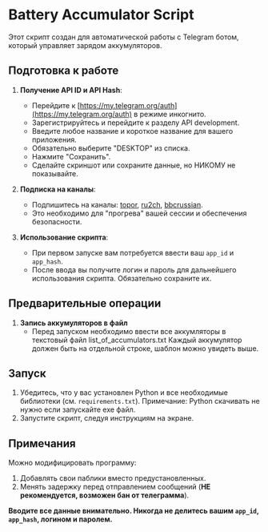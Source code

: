 # Battery Accumulator Script

Этот скрипт создан для автоматической работы с Telegram ботом, который управляет зарядом аккумуляторов.

## Подготовка к работе

1. **Получение API ID и API Hash**:
   - Перейдите к [https://my.telegram.org/auth](https://my.telegram.org/auth) в режиме инкогнито.
   - Зарегистрируйтесь и перейдите к разделу API development.
   - Введите любое название и короткое название для вашего приложения.
   - Обязательно выберите "DESKTOP" из списка.
   - Нажмите "Сохранить".
   - Сделайте скриншот или сохраните данные, но НИКОМУ не показывайте.

2. **Подписка на каналы**:
   - Подпишитесь на каналы: [topor](https://t.me/topor), [ru2ch](https://t.me/ru2ch), [bbcrussian](https://t.me/bbcrussian).
   - Это необходимо для "прогрева" вашей сессии и обеспечения безопасности.

3. **Использование скрипта**:
   - При первом запуске вам потребуется ввести ваш `app_id` и `app_hash`.
   - После ввода вы получите логин и пароль для дальнейшего использования скрипта. Обязательно сохраните их.

## Предварительные операции 
1. **Запись аккумуляторов в файл**
   - Перед запуском необходимо ввести все аккумляторы в текстовый файл list_of_accumulators.txt
     Каждый аккумулятор должен быть на отдельной строке, шаблон можно увидеть выше.

## Запуск

1. Убедитесь, что у вас установлен Python и все необходимые библиотеки (см. `requirements.txt`).
   Примечание: Python скачивать не нужно если запускайте exe файл. 
3. Запустите скрипт, следуя инструкциям на экране.

## Примечания

Можно модифицировать программу: 
1) Добавлять свои паблики вместо предустановленных.
2) Менять задержку перед отправлением сообщений (**НЕ рекомендуется, возможен бан от телеграмма**).

**Вводите все данные внимательно. Никогда не делитесь вашим `app_id`, `app_hash`, логином и паролем.**
